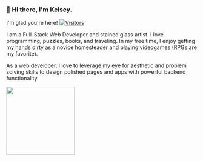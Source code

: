 ### 👋 Hi there, I'm Kelsey.  

I'm glad you're here! [![Visitors](https://api.visitorbadge.io/api/visitors?path=https%3A%2F%2Fgithub.com%2FKelsey-Hunt%2FKelsey-Hunt&label=Visitors&countColor=%23263759)](https://visitorbadge.io/status?path=https%3A%2F%2Fgithub.com%2FKelsey-Hunt%2FKelsey-Hunt)

I am a Full-Stack Web Developer and stained glass artist. I love programming, puzzles, books, and traveling. In my free time, I enjoy getting my hands dirty as a novice homesteader and playing videogames (RPGs are my favorite).

As a web developer, I love to leverage my eye for aesthetic and problem solving skills to design polished pages and apps with powerful backend functionality.

<img height="180em" src="https://github-readme-stats.vercel.app/api?username=Kelsey-Hunt&show_icons=true&hide_border=true&&count_private=true&include_all_commits=true" />

<!--
**Kelsey-Hunt/Kelsey-Hunt** is a ✨ _special_ ✨ repository because its `README.md` (this file) appears on your GitHub profile.

Here are some ideas to get you started:

- 🔭 I’m currently working on ...
- 🌱 I’m currently learning ...
- 👯 I’m looking to collaborate on ...
- 🤔 I’m looking for help with ...
- 💬 Ask me about ...
- 📫 How to reach me: ...
- 😄 Pronouns: ...
- ⚡ Fun fact: ...
-->
